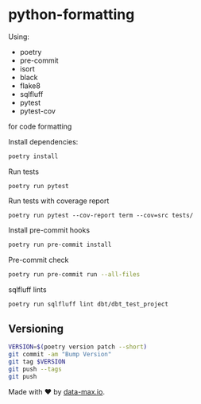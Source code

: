 # python-formatting
Using:
* poetry
* pre-commit
* isort
* black
* flake8
* sqlfluff 
* pytest
* pytest-cov

for code formatting

Install dependencies:

```bash
poetry install
```

Run tests
```
poetry run pytest
```

Run tests with coverage report
```
poetry run pytest --cov-report term --cov=src tests/
```

Install pre-commit hooks
```bash
poetry run pre-commit install
```

Pre-commit check
```bash
poetry run pre-commit run --all-files
```

sqlfluff lints
```bash
poetry run sqlfluff lint dbt/dbt_test_project
```

## Versioning
```sh
VERSION=$(poetry version patch --short)
git commit -am "Bump Version"
git tag $VERSION
git push --tags
git push
```

Made with ❤️ by [data-max.io](https://www.data-max.io/).